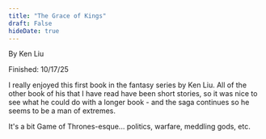 ```yaml
---
title: "The Grace of Kings"
draft: False
hideDate: true
---
```

By Ken Liu

Finished: 10/17/25

I really enjoyed this first book in the fantasy series by Ken Liu. All of the
other book of his that I have read have been short stories, so it was nice to
see what he could do with a longer book - and the saga continues so he seems to
be a man of extremes.

It's a bit Game of Thrones-esque... politics, warfare, meddling gods, etc.
